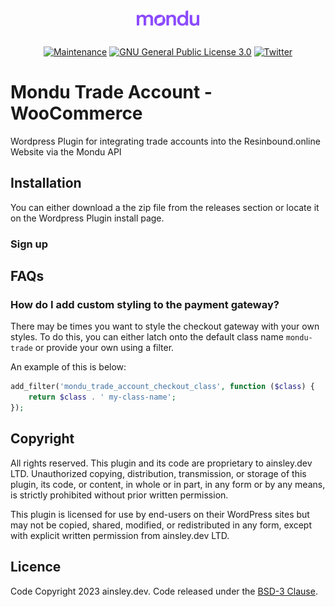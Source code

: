 <div align="center">
<img width="100" src="res/logo.svg" alt="Errors Logo" style="margin-bottom: 1rem;" />

[![Maintenance](https://img.shields.io/badge/Maintained%3F-yes-green.svg)](https://GitHub.com/Naereen/StrapDown.js/graphs/commit-activity)
[![GNU General Public License 3.0](https://img.shields.io/github/license/ainsleyclark/squidge.svg)](https://www.gnu.org/licenses/gpl-3.0.en.html)
[![Twitter](https://img.shields.io/twitter/follow/ainsleydev)](https://twitter.com/ainsleydev)

</div>

# Mondu Trade Account - WooCommerce

Wordpress Plugin for integrating trade accounts into the Resinbound.online Website via the Mondu API

## Installation

You can either download a the zip file from the releases section or locate it on the Wordpress Plugin install page.

### Sign up

## FAQs

### How do I add custom styling to the payment gateway?

There may be times you want to style the checkout gateway with your own styles. To do this, you can either latch onto
the default class name `mondu-trade` or provide your own using a filter.

An example of this is below:

```php
add_filter('mondu_trade_account_checkout_class', function ($class) {
	return $class . ' my-class-name';
});
```

## Copyright

All rights reserved. This plugin and its code are proprietary to ainsley.dev LTD. Unauthorized copying, distribution,
transmission, or storage of this plugin, its code, or content, in whole or in part, in any form or by any means, is
strictly prohibited without prior written permission.

This plugin is licensed for use by end-users on their WordPress sites but may not be copied, shared, modified, or
redistributed in any form, except with explicit written permission from ainsley.dev LTD.

## Licence

Code Copyright 2023 ainsley.dev. Code released under the [BSD-3 Clause](LICENSE).
